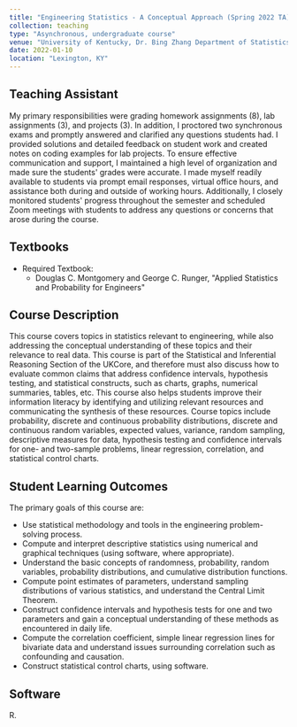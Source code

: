 ```yaml
---
title: "Engineering Statistics - A Conceptual Approach (Spring 2022 TA)"
collection: teaching
type: "Asynchronous, undergraduate course"
venue: "University of Kentucky, Dr. Bing Zhang Department of Statistics"
date: 2022-01-10
location: "Lexington, KY"
---
```


## Teaching Assistant
My primary responsibilities were grading homework assignments (8), lab assignments (3), and projects (3). In addition, I proctored two synchronous exams and promptly answered and clarified any questions students had. I provided solutions and detailed feedback on student work and created notes on coding examples for lab projects. To ensure effective communication and support, I maintained a high level of organization and made sure the students' grades were accurate. I made myself readily available to students via prompt email responses, virtual office hours, and assistance both during and outside of working hours. Additionally, I closely monitored students' progress throughout the semester and scheduled Zoom meetings with students to address any questions or concerns that arose during the course.

## Textbooks
* Required Textbook: 
     + Douglas C. Montgomery and George C. Runger, "Applied Statistics and Probability for Engineers"

## Course Description
This course covers topics in statistics relevant to engineering, while also addressing the conceptual understanding of these topics and their relevance to real data. This course is part of the Statistical and Inferential Reasoning Section of the UKCore, and therefore must also discuss how to evaluate common claims that address confidence intervals, hypothesis testing, and statistical constructs, such as charts, graphs, numerical summaries, tables, etc. This course also helps students improve their information literacy by identifying and utilizing relevant resources and communicating the synthesis of these resources. Course topics include probability, discrete and continuous probability distributions, discrete and continuous random variables, expected values, variance, random sampling, descriptive measures for data, hypothesis testing and confidence intervals for one- and two-sample problems, linear regression, correlation, and statistical control charts.

## Student Learning Outcomes
The primary goals of this course are:

* Use statistical methodology and tools in the engineering problem-solving process.
* Compute and interpret descriptive statistics using numerical and graphical techniques (using software,
where appropriate).
* Understand the basic concepts of randomness, probability, random variables, probability distributions, and cumulative distribution functions.
* Compute point estimates of parameters, understand sampling distributions of various statistics, and understand the Central Limit Theorem.
* Construct confidence intervals and hypothesis tests for one and two parameters and gain a conceptual understanding of these methods as encountered in daily life.
* Compute the correlation coefficient, simple linear regression lines for bivariate data and understand issues surrounding correlation such as confounding and causation.
* Construct statistical control charts, using software.

## Software
R.
